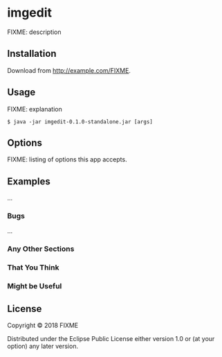 # imgedit

FIXME: description

## Installation

Download from http://example.com/FIXME.

## Usage

FIXME: explanation

    $ java -jar imgedit-0.1.0-standalone.jar [args]

## Options

FIXME: listing of options this app accepts.

## Examples

...

### Bugs

...

### Any Other Sections
### That You Think
### Might be Useful

## License

Copyright © 2018 FIXME

Distributed under the Eclipse Public License either version 1.0 or (at
your option) any later version.
